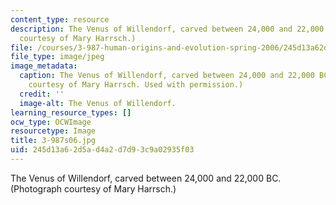 ```yaml
---
content_type: resource
description: The Venus of Willendorf, carved between 24,000 and 22,000 BC. (Photograph
  courtesy of Mary Harrsch.)
file: /courses/3-987-human-origins-and-evolution-spring-2006/245d13a62d5ad4a2d7d93c9a02935f03_3-987s06.jpg
file_type: image/jpeg
image_metadata:
  caption: The Venus of Willendorf, carved between 24,000 and 22,000 BC. (Photograph
    courtesy of Mary Harrsch. Used with permission.)
  credit: ''
  image-alt: The Venus of Willendorf.
learning_resource_types: []
ocw_type: OCWImage
resourcetype: Image
title: 3-987s06.jpg
uid: 245d13a6-2d5a-d4a2-d7d9-3c9a02935f03
---
```

The Venus of Willendorf, carved between 24,000 and 22,000 BC. (Photograph courtesy of Mary Harrsch.)

